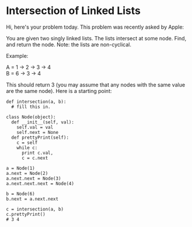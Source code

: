 # Intersection of Linked Lists
Hi, here's your problem today. This problem was recently asked by Apple:

You are given two singly linked lists. The lists intersect at some node. Find, and return the node. Note: the lists are non-cyclical.

Example:

A = 1 -> 2 -> 3 -> 4 <br/>
B = 6 -> 3 -> 4

This should return 3 (you may assume that any nodes with the same value are the same node).
Here is a starting point:
```
def intersection(a, b):
  # fill this in.

class Node(object):
  def __init__(self, val):
    self.val = val
    self.next = None
  def prettyPrint(self):
    c = self
    while c:
      print c.val,
      c = c.next

a = Node(1)
a.next = Node(2)
a.next.next = Node(3)
a.next.next.next = Node(4)

b = Node(6)
b.next = a.next.next

c = intersection(a, b)
c.prettyPrint()
# 3 4
```